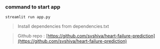 ### command to start app 
`
streamlit run app.py
`
> Install dependencies from dependencies.txt

>Github repo : [https://github.com/svshiva/heart-failure-prediction](https://github.com/svshiva/heart-failure-prediction)

